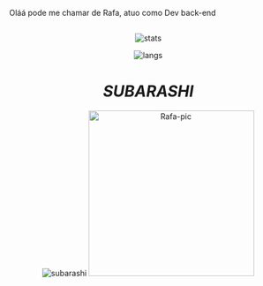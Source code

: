 Oláá pode me chamar de Rafa, atuo como Dev back-end

##

<div align="center">
  
![stats](https://github-readme-stats.vercel.app/api?username=rafaelbarna&count_private=true&show_icons=true&theme=chartreuse-dark)
  
</div>
 
<div align="center">
  
![langs](https://github-readme-stats.vercel.app/api/top-langs/?username=rafaelbarna&layout=compact&theme=chartreuse-dark)
  
</div>
  
<div align="center">
  
<h1><i>SUBARASHI</i></h1>
  
<img alt="subarashi" src="https://cdn.discordapp.com/attachments/724145082579812375/950496209737502720/2.gif" data-canonical-src="https://cdn.discordapp.com/attachments/724145082579812375/950496209737502720/2.gif" style="max-width: 100%;">
  
<img alt="Rafa-pic" height="300" src="https://cdn.discordapp.com/attachments/724145082579812375/950491741100834816/ezgif.com-gif-maker.gif" data-canonical-src="https://cdn.discordapp.com/attachments/724145082579812375/950491741100834816/ezgif.com-gif-maker.gif" style="max-width: 100%;">

</div>
